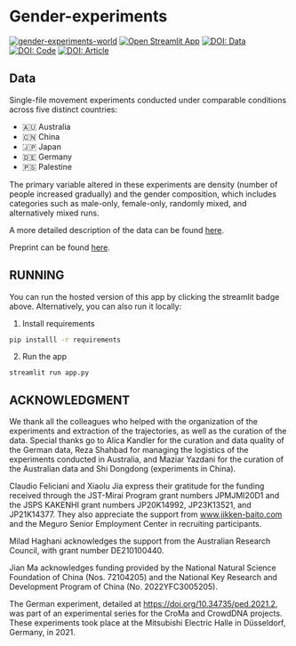 # Gender-experiments
[![gender-experiments-world](https://github.com/PedestrianDynamics/gender-experiments/actions/workflows/code-quality.yml/badge.svg)](https://github.com/PedestrianDynamics/gender-experiments/actions/workflows/code-quality.yml)
[![Open Streamlit App](https://static.streamlit.io/badges/streamlit_badge_black_white.svg)](https://gender-experiments.streamlit.app/)
[![DOI: Data](https://img.shields.io/badge/DOI-10.34735/ped.2024.1-B31B1B.svg)](https://doi.org/10.34735/ped.2024.1)
[![DOI: Code](https://zenodo.org/badge/DOI/10.5281/zenodo.12675716.svg)](https://doi.org/10.5281/zenodo.12675716)
[![DOI: Article](https://img.shields.io/badge/DOI-10.34735/ped.2024.1-blue.svg)](https://doi.org/10.34735/ped.2024.1)
    

## Data
Single-file movement experiments conducted under comparable conditions across five distinct countries:
- 🇦🇺 Australia
- 🇨🇳 China
- 🇯🇵 Japan
- 🇩🇪 Germany 
- 🇵🇸 Palestine 

The primary variable altered in these experiments are density (number of people increased gradually) and the gender composition, which includes categories such as male-only, female-only, randomly mixed, and alternatively mixed runs. 

A more detailed description of the data can be found [here](https://doi.org/10.34735/ped.2024.1).

Preprint can be found [here](http://dx.doi.org/10.2139/ssrn.4900271).


##  RUNNING 

You can run the hosted version of this app by clicking the streamlit badge above.
Alternatively, you can also run it locally:

1. Install requirements

```bash
pip installl -r requirements
```

2. Run the app

```
streamlit run app.py
```

## ACKNOWLEDGMENT

We thank all the colleagues who helped with the organization of the experiments and extraction of the trajectories, as well as the curation of the data. Special thanks go to Alica Kandler for the curation and data quality of the German data, Reza Shahbad for managing the logistics of the experiments conducted in Australia, and Maziar Yazdani for the curation of the Australian data and Shi Dongdong (experiments in China).

Claudio Feliciani and Xiaolu Jia express their gratitude for the funding received through the JST-Mirai Program grant numbers JPMJMI20D1 and the JSPS KAKENHI grant numbers JP20K14992, JP23K13521, and JP21K14377. They also appreciate the support from www.jikken-baito.com and the Meguro Senior Employment Center in recruiting participants.

Milad Haghani acknowledges the support from the Australian Research Council, with grant number DE210100440.

Jian Ma acknowledges funding provided by the National Natural Science Foundation of China (Nos. 72104205) and the National Key Research and Development Program of China (No. 2022YFC3005205).

The German experiment, detailed at https://doi.org/10.34735/ped.2021.2, was part of an experimental series for the CroMa and CrowdDNA projects. These experiments took place at the Mitsubishi Electric Halle in Düsseldorf, Germany, in 2021.
